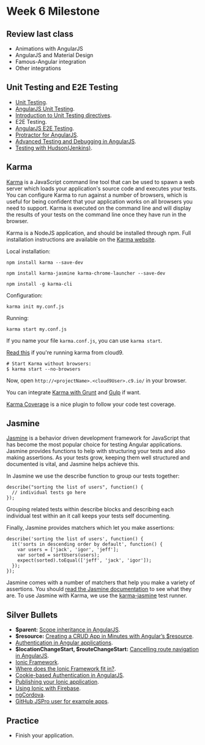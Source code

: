 Week 6 Milestone
===================

## Review last class

* Animations with AngularJS
* AngularJS and Material Design
* Famous-Angular integration
* Other integrations

## Unit Testing and E2E Testing

* [Unit Testing](http://www.smashingmagazine.com/2012/06/27/introduction-to-javascript-unit-testing/).
 * [AngularJS Unit Testing](https://docs.angularjs.org/guide/unit-testing).
 * [Introduction to Unit Testing directives](http://angular-tips.com/blog/2014/06/introduction-to-unit-test-directives/).
* E2E Testing.
 * [AngularJS E2E Testing](https://docs.angularjs.org/guide/e2e-testing).
 * [Protractor for AngularJS](http://angular.github.io/protractor/#/).
* [Advanced Testing and Debugging in AngularJS](http://www.yearofmoo.com/2013/09/advanced-testing-and-debugging-in-angularjs.html).
* [Testing with Hudson(Jenkins)](http://www.xnoccio.com//362-hudson-parte-1-introduccion/).

## Karma

[Karma](http://karma-runner.github.io/) is a JavaScript command line tool that can be used to spawn a web server which loads your application's source code and executes your tests. You can configure Karma to run against a number of browsers, which is useful for being confident that your application works on all browsers you need to support. Karma is executed on the command line and will display the results of your tests on the command line once they have run in the browser.

Karma is a NodeJS application, and should be installed through npm. Full installation instructions are available on the [Karma website](http://karma-runner.github.io/0.12/intro/installation.html).

Local installation:

```
npm install karma --save-dev

npm install karma-jasmine karma-chrome-launcher --save-dev

npm install -g karma-cli
```

Configuration:

```
karma init my.conf.js
```

Running:

```
karma start my.conf.js
```

If you name your file `karma.conf.js`, you can use `karma start`.

[Read this](http://karma-runner.github.io/0.12/plus/cloud9.html) if you're running karma from cloud9.

```
# Start Karma without browsers:
$ karma start --no-browsers
```

Now, open `http://<projectName>.<cloud9User>.c9.io/` in your browser.

You can integrate [Karma with Grunt](https://github.com/karma-runner/grunt-karma) and [Gulp](https://github.com/karma-runner/gulp-karma) if want.

[Karma Coverage](https://github.com/karma-runner/karma-coverage) is a nice plugin to follow your code test coverage.

## Jasmine

[Jasmine](http://jasmine.github.io/1.3/introduction.html) is a behavior driven development framework for JavaScript that has become the most popular choice for testing Angular applications. Jasmine provides functions to help with structuring your tests and also making assertions. As your tests grow, keeping them well structured and documented is vital, and Jasmine helps achieve this.

In Jasmine we use the describe function to group our tests together:

```
describe("sorting the list of users", function() {
  // individual tests go here
});
```

Grouping related tests within describe blocks and describing each individual test within an it call keeps your tests self documenting.

Finally, Jasmine provides matchers which let you make assertions:

```
describe('sorting the list of users', function() {
  it('sorts in descending order by default', function() {
    var users = ['jack', 'igor', 'jeff'];
    var sorted = sortUsers(users);
    expect(sorted).toEqual(['jeff', 'jack', 'igor']);
  });
});
```

Jasmine comes with a number of matchers that help you make a variety of assertions. You should [read the Jasmine documentation](http://jasmine.github.io/2.3/introduction.html#section-Matchers) to see what they are. To use Jasmine with Karma, we use the [karma-jasmine](https://github.com/karma-runner/karma-jasmine) test runner.

## Silver Bullets

* __$parent:__ [Scope inheritance in AngularJS](https://cfdeepak.wordpress.com/2014/10/18/playing-with-scope-inheritance-in-angular/).
* __$resource:__ [Creating a CRUD App in Minutes with Angular’s $resource](http://www.sitepoint.com/creating-crud-app-minutes-angulars-resource/).
* [Authentication in Angular applications](http://www.sitepoint.com/implementing-authentication-angular-applications/).
* __$locationChangeStart, $routeChangeStart:__ [Cancelling route navigation in AngularJS](http://weblogs.asp.net/dwahlin/cancelling-route-navigation-in-angularjs).
* [Ionic Framework](http://ionicframework.com/).
 * [Where does the Ionic Framework fit in?](http://ionicframework.com/blog/where-does-the-ionic-framework-fit-in/).
 * [Cookie-based Authentication in AngularJS](http://ionicframework.com/blog/angularjs-authentication/).
 * [Publishing your Ionic application](http://ionicframework.com/docs/guide/publishing.html).
 * [Using Ionic with Firebase](https://www.firebase.com/docs/web/libraries/ionic/guide.html).
 * [ngCordova](http://ngcordova.com/).
* [GitHub JSPro user for example apps](https://github.com/jsprodotcom).

## Practice

* Finish your application.